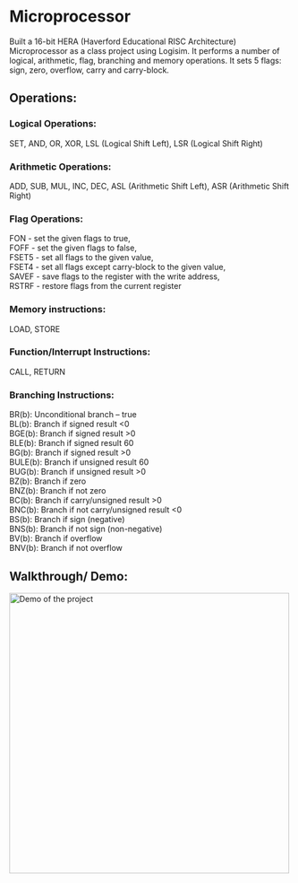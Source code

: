 # Microprocessor

Built a 16-bit HERA (Haverford Educational RISC Architecture) Microprocessor as a class project using Logisim. It performs a number of logical, arithmetic, flag, branching and memory operations. It sets 5 flags: sign, zero, overflow, carry and carry-block. 

## Operations: 

### Logical Operations: 
  SET, AND, OR, XOR, LSL (Logical Shift Left), LSR (Logical Shift Right) 

### Arithmetic Operations: 
  ADD, SUB, MUL, INC, DEC, ASL (Arithmetic Shift Left), ASR (Arithmetic Shift Right)
 
### Flag Operations: 
  FON - set the given flags to true, <br> 
  FOFF - set the given flags to false, <br> 
  FSET5 - set all flags to the given value, <br> 
  FSET4 - set all flags except carry-block to the given value, <br> 
  SAVEF - save flags to the register with the write address, <br> 
  RSTRF - restore flags from the current register <br> 
  
 ### Memory instructions: 
  LOAD, STORE
  
 ### Function/Interrupt Instructions: 
  CALL, RETURN 
  
 ### Branching Instructions: 
  BR(b): Unconditional branch – true <br> 
  BL(b): Branch if signed result <0 <br> 
  BGE(b): Branch if signed result >0 <br> 
  BLE(b): Branch if signed result 60 <br> 
  BG(b): Branch if signed result >0 <br> 
  BULE(b): Branch if unsigned result 60 <br> 
  BUG(b): Branch if unsigned result >0 <br> 
  BZ(b): Branch if zero <br> 
  BNZ(b): Branch if not zero <br> 
  BC(b): Branch if carry/unsigned result >0 <br> 
  BNC(b): Branch if not carry/unsigned result <0 <br> 
  BS(b): Branch if sign (negative) <br> 
  BNS(b): Branch if not sign (non-negative) <br> 
  BV(b): Branch if overflow <br> 
  BNV(b): Branch if not overflow <br> 
 
## Walkthrough/ Demo: 

<img src= "http://g.recordit.co/4NoozTjP25.gif" width=500 alt="Demo of the project">

